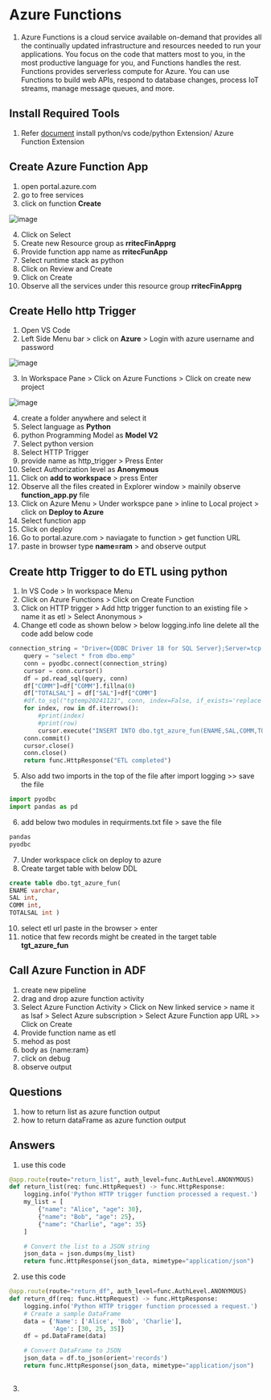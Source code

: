 # Azure Functions

1. Azure Functions is a cloud service available on-demand that provides all the continually updated infrastructure and resources needed to run your applications. You focus on the code that matters most to you, in the most productive language for you, and Functions handles the rest. Functions provides serverless compute for Azure. You can use Functions to build web APIs, respond to database changes, process IoT streams, manage message queues, and more.

## Install Required Tools

1. Refer [document](https://learn.microsoft.com/en-us/azure/azure-functions/create-first-function-vs-code-python) install python/vs code/python Extension/ Azure Function Extension

## Create Azure Function App

1. open portal.azure.com
2. go to free services
3. click on function **Create**

![image](https://github.com/user-attachments/assets/d537d99f-ca1e-41dd-81ef-e02699b80c49)

4. Click on Select
5. Create new Resource group as **rritecFinApprg**
6. Provide function app name as **rritecFunApp**
7. Select runtime stack as python
8. Click on Review and Create
9. Click on Create
10. Observe all the services under this resource group **rritecFinApprg**

## Create Hello http Trigger

1. Open VS Code
2. Left Side Menu bar > click on **Azure** > Login with azure username and password

![image](https://github.com/user-attachments/assets/d5ee7dba-7811-4bb0-b708-85ccea5a9c73)

3. In Workspace Pane > Click on Azure Functions > Click on create new project

![image](https://github.com/user-attachments/assets/db03b47c-2069-4207-8ebc-199312b4ef87)

4. create a folder anywhere and select it
5. Select language as **Python**
6. python Programming Model as **Model V2**
7. Select python version
8. Select HTTP Trigger
9. provide name as http_trigger > Press Enter
10. Select Authorization level as **Anonymous**
11. Click on **add to workspace** > press Enter
12. Observe all the files created in Explorer window > mainily observe **function_app.py** file
13. Click on Azure Menu > Under workspce pane > inline to Local project > click on **Deploy to Azure**
14. Select function app
15. Click on deploy
16. Go to portal.azure.com > naviagate to function > get function URL
17. paste in browser type **name=ram** > and observe output

## Create http Trigger to do ETL using python

1. In VS Code > In workspace Menu
2. Click on Azure Functions > Click on Create Function
3. Click on HTTP trigger > Add http trigger function to an existing file > name it as etl > Select Anonymous >
4. Change etl code as shown below > below logging.info line delete all the code add below code
```py
connection_string = "Driver={ODBC Driver 18 for SQL Server};Server=tcp:b2410asdbserver.database.windows.net,1433;Database=b2410asdb;Uid=sadmin;Pwd=RRitec123;Encrypt=yes;TrustServerCertificate=yes;Connection Timeout=30;"
    query = "select * from dbo.emp"  
    conn = pyodbc.connect(connection_string)
    cursor = conn.cursor()
    df = pd.read_sql(query, conn)
    df["COMM"]=df["COMM"].fillna(0)
    df["TOTALSAL"] = df["SAL"]+df["COMM"]
    #df.to_sql("tgtemp20241121", conn, index=False, if_exists='replace')
    for index, row in df.iterrows():
        #print(index)
        #print(row)
        cursor.execute("INSERT INTO dbo.tgt_azure_fun(ENAME,SAL,COMM,TOTALSAL) values(?,?,?,?)", row.ENAME, row.SAL, row.COMM,row.TOTALSAL)
    conn.commit()
    cursor.close()
    conn.close()
    return func.HttpResponse("ETL completed")
```
5. Also add two imports in the top of the file after import logging >> save the file
```py
import pyodbc
import pandas as pd
```
6. add below two modules in requirments.txt file > save the file
```py
pandas
pyodbc
```

7. Under workspace click on deploy to azure
8. Create target table with below DDL
```sql
create table dbo.tgt_azure_fun(
ENAME varchar,
SAL int,
COMM int,
TOTALSAL int )
```
10. select etl url paste in the browser > enter
11. notice that few records might be created in the target table **tgt_azure_fun**

## Call Azure Function in ADF

1. create new pipeline
2. drag and drop azure function activity
3. Select Azure Function Activity > Click on New linked service > name it as lsaf > Select Azure subscription > Select Azure Function app URL >> Click on Create
4. Provide function name as etl
5. mehod as post
6. body as {name:ram}
7. click on debug
8. observe output

## Questions
1. how to return list as azure function output
2. how to return dataFrame as azure function output
## Answers
1. use this code
``` py
@app.route(route="return_list", auth_level=func.AuthLevel.ANONYMOUS)
def return_list(req: func.HttpRequest) -> func.HttpResponse:
    logging.info('Python HTTP trigger function processed a request.')
    my_list = [
        {"name": "Alice", "age": 30},
        {"name": "Bob", "age": 25},
        {"name": "Charlie", "age": 35}
    ]

    # Convert the list to a JSON string
    json_data = json.dumps(my_list)    
    return func.HttpResponse(json_data, mimetype="application/json")
```
2. use this code
``` py
@app.route(route="return_df", auth_level=func.AuthLevel.ANONYMOUS)
def return_df(req: func.HttpRequest) -> func.HttpResponse:
    logging.info('Python HTTP trigger function processed a request.')
    # Create a sample DataFrame
    data = {'Name': ['Alice', 'Bob', 'Charlie'],
            'Age': [30, 25, 35]}
    df = pd.DataFrame(data)

    # Convert DataFrame to JSON
    json_data = df.to_json(orient='records')
    return func.HttpResponse(json_data, mimetype="application/json")
    
```
3. 






